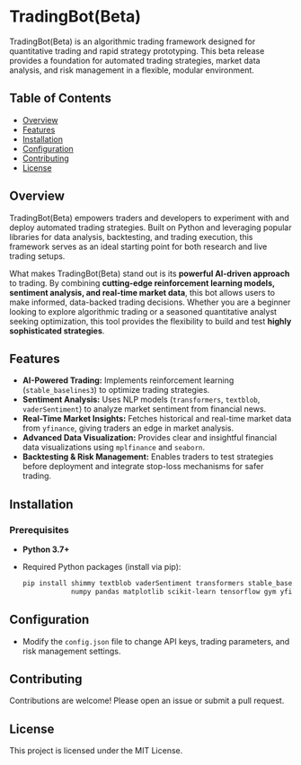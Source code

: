 # TradingBot(Beta)

TradingBot(Beta) is an algorithmic trading framework designed for quantitative trading and rapid strategy prototyping. This beta release provides a foundation for automated trading strategies, market data analysis, and risk management in a flexible, modular environment.

## Table of Contents

- [Overview](#overview)
- [Features](#features)
- [Installation](#installation)
- [Configuration](#configuration)
- [Contributing](#contributing)
- [License](#license)

## Overview

TradingBot(Beta) empowers traders and developers to experiment with and deploy automated trading strategies. Built on Python and leveraging popular libraries for data analysis, backtesting, and trading execution, this framework serves as an ideal starting point for both research and live trading setups.

What makes TradingBot(Beta) stand out is its **powerful AI-driven approach** to trading. By combining **cutting-edge reinforcement learning models, sentiment analysis, and real-time market data**, this bot allows users to make informed, data-backed trading decisions. Whether you are a beginner looking to explore algorithmic trading or a seasoned quantitative analyst seeking optimization, this tool provides the flexibility to build and test **highly sophisticated strategies**.

## Features

- **AI-Powered Trading:** Implements reinforcement learning (`stable_baselines3`) to optimize trading strategies.
- **Sentiment Analysis:** Uses NLP models (`transformers`, `textblob`, `vaderSentiment`) to analyze market sentiment from financial news.
- **Real-Time Market Insights:** Fetches historical and real-time market data from `yfinance`, giving traders an edge in market analysis.
- **Advanced Data Visualization:** Provides clear and insightful financial data visualizations using `mplfinance` and `seaborn`.
- **Backtesting & Risk Management:** Enables traders to test strategies before deployment and integrate stop-loss mechanisms for safer trading.

## Installation

### Prerequisites

- **Python 3.7+**  
- Required Python packages (install via pip):

  ```bash
  pip install shimmy textblob vaderSentiment transformers stable_baselines3 mplfinance \
              numpy pandas matplotlib scikit-learn tensorflow gym yfinance seaborn wordcloud
  ```

## Configuration

- Modify the `config.json` file to change API keys, trading parameters, and risk management settings.

## Contributing

Contributions are welcome! Please open an issue or submit a pull request.

## License

This project is licensed under the MIT License.


